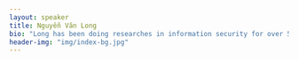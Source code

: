 ```yaml
---
layout: speaker
title: Nguyễn Văn Long 
bio: "Long has been doing researches in information security for over 5 years. His researches focus on reverse engineering, mobile malware and end-user security solutions. He is now working at Viettel Group and developing solutions to help company's customer to protect their data and keep their device safe. He is also a CTF player at PiggyBird CTF Team."
header-img: "img/index-bg.jpg"
---
```

